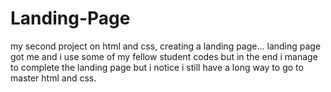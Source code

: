 # Landing-Page
my second project on html and css, creating a landing page...
landing page got me and i use some of my fellow student codes but in the 
end i manage to complete the landing page but i notice i still have a long way to go to master html and css.
